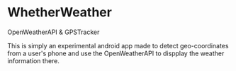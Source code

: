 # WhetherWeather
OpenWeatherAPI &amp; GPSTracker

This is simply an experimental android app  made to detect geo-coordinates from a user's phone and use the OpenWeatherAPI to dispplay
the weather information there.
